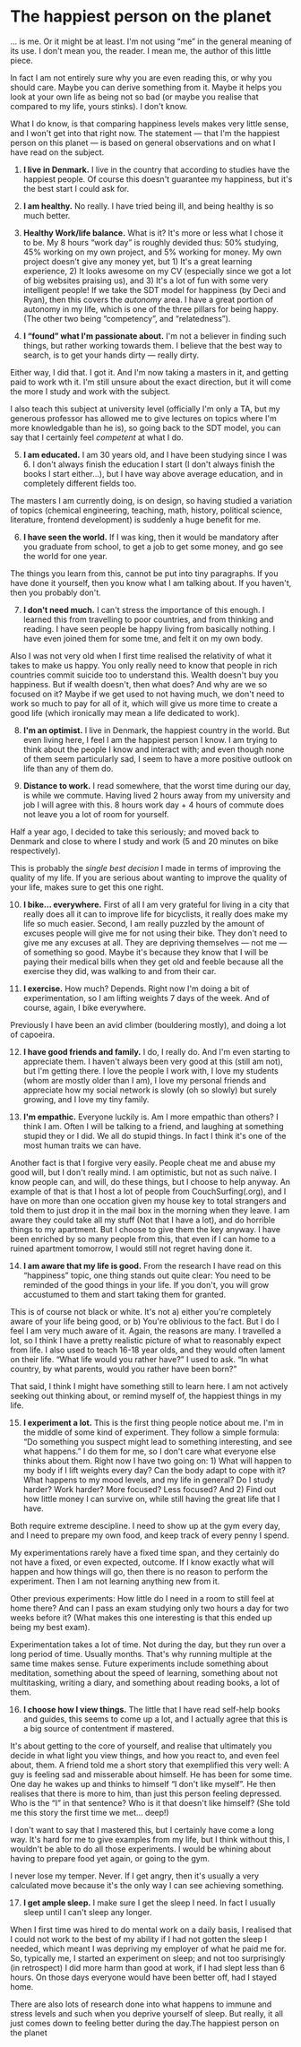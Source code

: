 # The happiest person on the planet

... is me. Or it might be at least. I'm not using “me” in the general meaning of its use. I don't mean you, the reader. I mean me, the author of this little piece.

In fact I am not entirely sure why you are even reading this, or why you should care. Maybe you can derive something from it. Maybe it helps you look at your own life as being not so bad (or maybe you realise that compared to my life, yours stinks). I don't know.

What I do know, is that comparing happiness levels makes very little sense, and I won't get into that right now. The statement — that I'm the happiest person on this planet — is based on general observations and on what I have read on the subject.

  1. **I live in Denmark.** I live in the country that according to studies have the happiest people. Of course this doesn't guarantee my happiness, but it's the best start I could ask for.

  2. **I am healthy.** No really. I have tried being ill, and being healthy is so much better.

  3. **Healthy Work/life balance.** What is it? It's more or less what I chose it to be. My 8 hours “work day” is roughly devided thus: 50% studying, 45% working on my own project, and 5% working for money.
  My own project doesn't give any money yet, but 1) It's a great learning experience, 2) It looks awesome on my CV (especially since we got a lot of big websites praising us), and 3) It's a lot of fun with some very intelligent people!
  If we take the SDT model for happiness (by Deci and Ryan), then this covers the *autonomy* area. I have a great portion of autonomy in my life, which is one of the three pillars for being happy. (The other two being “competency”, and “relatedness”).

  4. **I “found” what I'm passionate about.** I'm not a believer in finding such things, but rather working towards them. I believe that the best way to search, is to get your hands dirty — really dirty.

  Either way, I did that. I got it. And I'm now taking a masters in it, and getting paid to work wth it. I'm still unsure about the exact direction, but it will come the more I study and work with the subject.

  I also teach this subject at university level (officially I'm only a TA, but my generous professor has allowed me to give lectures on topics where I'm more knowledgable than he is), so going back to the SDT model, you can say that I certainly feel *competent* at what I do.

  5. **I am educated.** I am 30 years old, and I have been studying since I was 6. I don't always finish the education I start (I don't always finish the books I start either...), but I have way above average education, and in completely different fields too.

  The masters I am currently doing, is on design, so having studied a variation of topics (chemical engineering, teaching, math, history, political science, literature, frontend development) is suddenly a huge benefit for me.

  6. **I have seen the world.** If I was king, then it would be mandatory after you graduate from school, to get a job to get some money, and go see the world for one year.

  The things you learn from this, cannot be put into tiny paragraphs. If you have done it yourself, then you know what I am talking about. If you haven't, then you probably don't.

  7. **I don't need much.** I can't stress the importance of this enough. I learned this from travelling to poor countries, and from thinking and reading. I have seen people be happy living from basically nothing. I have even joined them for some tme, and felt it on my own body.

  Also I was not very old when I first time realised the relativity of what it takes to make us happy. You only really need to know that people in rich countries commit suicide too to understand this. Wealth doesn't buy you happiness. But if wealth doesn't, then what does? And why are we so focused on it? Maybe if we get used to not having much, we don't need to work so much to pay for all of it, which will give us more time to create a good life (which ironically may mean a life dedicated to work).

  8. **I'm an optimist.** I live in Denmark, the happiest country in the world. But even living here, I feel I am the happiest person I know. I am trying to think about the people I know and interact with; and even though none of them seem particularly sad, I seem to have a more positive outlook on life than any of them do.

  9. **Distance to work.** I read somewhere, that the worst time during our day, is while we commute. Having lived 2 hours away from my university and job I will agree with this. 8 hours work day + 4 hours of commute does not leave you a lot of room for yourself.

  Half a year ago, I decided to take this seriously; and moved back to Denmark and close to where I study and work (5 and 20 minutes on bike respectively).

  This is probably the *single best decision* I made in terms of improving the quality of my life. If you are serious about wanting to improve the quality of your life, makes sure to get this one right.

  10. **I bike... everywhere.** First of all I am very grateful for living in a city that really does all it can to improve life for bicyclists, it really does make my life so much easier. Second, I am really puzzled by the amount of excuses people will give me for not using their bike. They don't need to give me any excuses at all. They are depriving themselves — not me — of something so good. Maybe it's because they know that I will be paying their medical bills when they get old and feeble because all the exercise they did, was walking to and from their car.

  11. **I exercise.** How much? Depends. Right now I'm doing a bit of experimentation, so I am lifting weights 7 days of the week. And of course, again, I bike everywhere.

  Previously I have been an avid climber (bouldering mostly), and doing a lot of capoeira.

  12. **I have good friends and family.** I do, I really do. And I'm even starting to appreciate them. I haven't always been very good at this (still am not), but I'm getting there. I love the people I work with, I love my students (whom are mostly older than I am), I love my personal friends and appreciate how my social network is slowly (oh so slowly) but surely growing, and I love my tiny family.

  13. **I'm empathic.** Everyone luckily is. Am I more empathic than others? I think I am. Often I will be talking to a friend, and laughing at something stupid they or I did. We all do stupid things. In fact I think it's one of the most human traits we can have.

  Another fact is that I forgive very easily. People cheat me and abuse my good will, but I don't really mind. I am optimistic, but not as such naïve. I know people can, and will, do these things, but I choose to help anyway. An example of that is that I host a lot of people from CouchSurfing(.org), and I have on more than one occation given my house key to total strangers and told them to just drop it in the mail box in the morning when they leave. I am aware they could take all my stuff (Not that I have a lot), and do horrible things to my apartment. But I choose to give them the key anyway. I have been enriched by so many people from this, that even if I can home to a ruined apartment tomorrow, I would still not regret having done it.

  14. **I am aware that my life is good.** From the research I have read on this “happiness” topic, one thing stands out quite clear: You need to be reminded of the good things in your life. If you don't, you will grow accustumed to them and start taking them for granted.

  This is of course not black or white. It's not a) either you're completely aware of your life being good, or b) You're oblivious to the fact. But I do I feel I am very much aware of it. Again, the reasons are many. I travelled a lot, so I think I have a pretty realistic picture of what to reasonably expect from life. I also used to teach 16-18 year olds, and they would often lament on their life. “What life would you rather have?” I used to ask. “In what country, by what parents, would you rather have been born?”

  That said, I think I might have something still to learn here. I am not actively seeking out thinking about, or remind myself of, the happiest things in my life.

  15. **I experiment a lot.** This is the first thing people notice about me. I'm in the middle of some kind of experiment. They follow a simple formula: “Do something you suspect might lead to something interesting, and see what happens.” I do them for me, so I don't care what everyone else thinks about them. Right now I have two going on: 1) What will happen to my body if I lift weights every day? Can the body adapt to cope with it? What happens to my mood levels, and my life in general? Do I study harder? Work harder? More focused? Less focused? And 2) Find out how little money I can survive on, while still having the great life that I have.

  Both require extreme descipline. I need to show up at the gym every day, and I need to prepare my own food, and keep track of every penny I spend.

  My experimentations rarely have a fixed time span, and they certainly do not have a fixed, or even expected, outcome. If I know exactly what will happen and how things will go, then there is no reason to perform the experiment. Then I am not learning anything new from it.

  Other previous experiments: How little do I need in a room to still feel at home there? And can I pass an exam studying only two hours a day for two weeks before it? (What makes this one interesting is that this ended up being my best exam).

  Experimentation takes a lot of time. Not during the day, but they run over a long period of time. Usually months. That's why running multiple at the same time makes sense. Future experiments include something about meditation, something about the speed of learning, something about not multitasking, writing a diary, and something about reading books, a lot of them.

  16. **I choose how I view things.** The little that I have read self-help books and guides, this seems to come up a lot, and I actually agree that this is a big source of contentment if mastered.

  It's about getting to the core of yourself, and realise that ultimately you decide in what light you view things, and how you react to, and even feel about, them. A friend told me a short story that exemplified this very well: A guy is feeling sad and misserable about himself. He has been for some time. One day he wakes up and thinks to himself “I don't like myself”. He then realises that there is more to him, than just this person feeling depressed. Who is the “I” in that sentence? Who is it that doesn't like himself? (She told me this story the first time we met... deep!)

  I don't want to say that I mastered this, but I certainly have come a long way. It's hard for me to give examples from my life, but I think without this, I wouldn't be able to do all those experiments. I would be whining about having to prepare food yet again, or going to the gym.

  I never lose my temper. Never. If I get angry, then it's usually a very calculated move because it's the only way I can see achieving something.


  17. **I get ample sleep.** I make sure I get the sleep I need. In fact I usually sleep until I can't sleep any longer.

  When I first time was hired to do mental work on a daily basis, I realised that I could not work to the best of my ability if I had not gotten the sleep I needed, which meant I was depriving my employer of what he paid me for. So, typically me, I started an experiment on sleep; and not too surprisingly (in retrospect) I did more harm than good at work, if I had slept less than 6 hours. On those days everyone would have been better off, had I stayed home.

  There are also lots of research done into what happens to immune and stress levels and such when you deprive yourself of sleep. But really, it all just comes down to feeling better during the day.The happiest person on the planet
